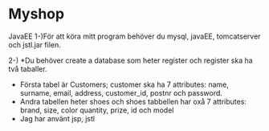 # Myshop
JavaEE
1-)För att köra mitt program behöver du mysql, javaEE, tomcatserver och jstl.jar filen.

 2-) *Du behöver create a database som heter register och register ska ha två taballer.
* Första tabel är Customers;
customer ska ha 7 attributes: name, surname, email, address, customer_id, postnr och password.
* Andra tabellen heter shoes och shoes tabbellen har oxå 7 attributes: brand, size, color quantity, prize, id och model
* Jag har använt jsp, jstl 
